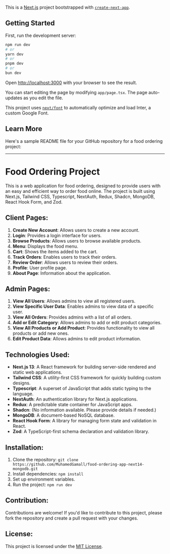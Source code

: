 This is a [Next.js](https://nextjs.org/) project bootstrapped with [`create-next-app`](https://github.com/vercel/next.js/tree/canary/packages/create-next-app).

## Getting Started

First, run the development server:

```bash
npm run dev
# or
yarn dev
# or
pnpm dev
# or
bun dev
```

Open [http://localhost:3000](http://localhost:3000) with your browser to see the result.

You can start editing the page by modifying `app/page.tsx`. The page auto-updates as you edit the file.

This project uses [`next/font`](https://nextjs.org/docs/basic-features/font-optimization) to automatically optimize and load Inter, a custom Google Font.

## Learn More

Here's a sample README file for your GitHub repository for a food ordering project:

---

# Food Ordering Project

This is a web application for food ordering, designed to provide users with an easy and efficient way to order food online. The project is built using Next.js, Tailwind CSS, Typescript, NextAuth, Redux, Shadcn, MongoDB, React Hook Form, and Zod.

## Client Pages:

1. **Create New Account**: Allows users to create a new account.
2. **Login**: Provides a login interface for users.
3. **Browse Products**: Allows users to browse available products.
4. **Menu**: Displays the food menu.
5. **Cart**: Shows the items added to the cart.
6. **Track Orders**: Enables users to track their orders.
7. **Review Order**: Allows users to review their orders.
8. **Profile**: User profile page.
9. **About Page**: Information about the application.

## Admin Pages:

1. **View All Users**: Allows admins to view all registered users.
2. **View Specific User Data**: Enables admins to view data of a specific user.
3. **View All Orders**: Provides admins with a list of all orders.
4. **Add or Edit Category**: Allows admins to add or edit product categories.
5. **View All Products or Add Product**: Provides functionality to view all products or add new ones.
6. **Edit Product Data**: Allows admins to edit product information.

## Technologies Used:

- **Next.js 13**: A React framework for building server-side rendered and static web applications.
- **Tailwind CSS**: A utility-first CSS framework for quickly building custom designs.
- **Typescript**: A superset of JavaScript that adds static typing to the language.
- **NextAuth**: An authentication library for Next.js applications.
- **Redux**: A predictable state container for JavaScript apps.
- **Shadcn**: (No information available. Please provide details if needed.)
- **MongoDB**: A document-based NoSQL database.
- **React Hook Form**: A library for managing form state and validation in React.
- **Zod**: A TypeScript-first schema declaration and validation library.

## Installation:

1. Clone the repository: `git clone https://github.com/MuhamedGamall/food-ordering-app-next14-mongodb.git`
2. Install dependencies: `npm install`
3. Set up environment variables.
4. Run the project: `npm run dev`

## Contribution:

Contributions are welcome! If you'd like to contribute to this project, please fork the repository and create a pull request with your changes.

## License:

This project is licensed under the [MIT License](LICENSE).
